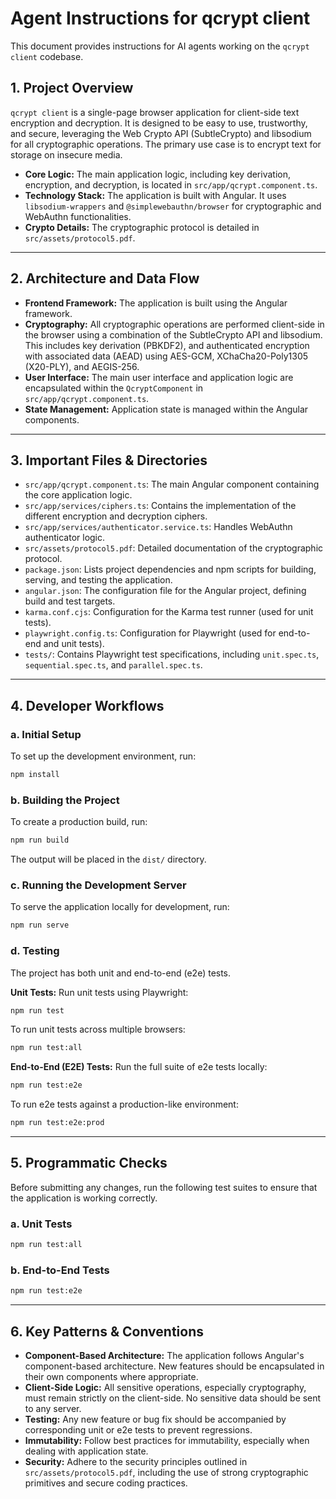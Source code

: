 # Agent Instructions for qcrypt client

This document provides instructions for AI agents working on the `qcrypt client` codebase.

## 1. Project Overview

`qcrypt client` is a single-page browser application for client-side text encryption and decryption. It is designed to be easy to use, trustworthy, and secure, leveraging the Web Crypto API (SubtleCrypto) and libsodium for all cryptographic operations. The primary use case is to encrypt text for storage on insecure media.

- **Core Logic:** The main application logic, including key derivation, encryption, and decryption, is located in `src/app/qcrypt.component.ts`.
- **Technology Stack:** The application is built with Angular. It uses `libsodium-wrappers` and `@simplewebauthn/browser` for cryptographic and WebAuthn functionalities.
- **Crypto Details:** The cryptographic protocol is detailed in `src/assets/protocol5.pdf`.

---

## 2. Architecture and Data Flow

- **Frontend Framework:** The application is built using the Angular framework.
- **Cryptography:** All cryptographic operations are performed client-side in the browser using a combination of the SubtleCrypto API and libsodium. This includes key derivation (PBKDF2), and authenticated encryption with associated data (AEAD) using AES-GCM, XChaCha20-Poly1305 (X20-PLY), and AEGIS-256.
- **User Interface:** The main user interface and application logic are encapsulated within the `QcryptComponent` in `src/app/qcrypt.component.ts`.
- **State Management:** Application state is managed within the Angular components.

---

## 3. Important Files & Directories

- `src/app/qcrypt.component.ts`: The main Angular component containing the core application logic.
- `src/app/services/ciphers.ts`: Contains the implementation of the different encryption and decryption ciphers.
- `src/app/services/authenticator.service.ts`: Handles WebAuthn authenticator logic.
- `src/assets/protocol5.pdf`: Detailed documentation of the cryptographic protocol.
- `package.json`: Lists project dependencies and npm scripts for building, serving, and testing the application.
- `angular.json`: The configuration file for the Angular project, defining build and test targets.
- `karma.conf.cjs`: Configuration for the Karma test runner (used for unit tests).
- `playwright.config.ts`: Configuration for Playwright (used for end-to-end and unit tests).
- `tests/`: Contains Playwright test specifications, including `unit.spec.ts`, `sequential.spec.ts`, and `parallel.spec.ts`.

---

## 4. Developer Workflows

### a. Initial Setup
To set up the development environment, run:
```bash
npm install
```

### b. Building the Project
To create a production build, run:
```bash
npm run build
```
The output will be placed in the `dist/` directory.

### c. Running the Development Server
To serve the application locally for development, run:
```bash
npm run serve
```

### d. Testing
The project has both unit and end-to-end (e2e) tests.

**Unit Tests:**
Run unit tests using Playwright:
```bash
npm run test
```
To run unit tests across multiple browsers:
```bash
npm run test:all
```

**End-to-End (E2E) Tests:**
Run the full suite of e2e tests locally:
```bash
npm run test:e2e
```
To run e2e tests against a production-like environment:
```bash
npm run test:e2e:prod
```

---

## 5. Programmatic Checks

Before submitting any changes, run the following test suites to ensure that the application is working correctly.

### a. Unit Tests
```bash
npm run test:all
```

### b. End-to-End Tests
```bash
npm run test:e2e
```

---

## 6. Key Patterns & Conventions

- **Component-Based Architecture:** The application follows Angular's component-based architecture. New features should be encapsulated in their own components where appropriate.
- **Client-Side Logic:** All sensitive operations, especially cryptography, must remain strictly on the client-side. No sensitive data should be sent to any server.
- **Testing:** Any new feature or bug fix should be accompanied by corresponding unit or e2e tests to prevent regressions.
- **Immutability:** Follow best practices for immutability, especially when dealing with application state.
- **Security:** Adhere to the security principles outlined in `src/assets/protocol5.pdf`, including the use of strong cryptographic primitives and secure coding practices.